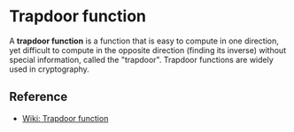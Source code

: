 # Trapdoor function

A **trapdoor function** is a function that is easy to compute in one direction, yet difficult to compute in the opposite direction (finding its inverse) without special information, called the "trapdoor". Trapdoor functions are widely used in cryptography.

## Reference

- [Wiki: Trapdoor function](https://en.wikipedia.org/wiki/Trapdoor_function)
